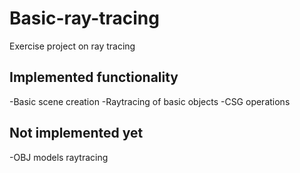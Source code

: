 # Basic-ray-tracing
Exercise project on ray tracing

## Implemented functionality
-Basic scene creation
-Raytracing of basic objects
-CSG operations

## Not implemented yet
-OBJ models raytracing
